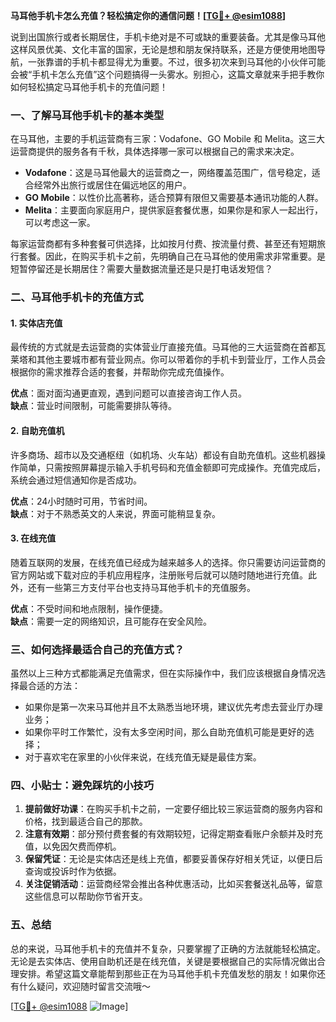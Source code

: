 **马耳他手机卡怎么充值？轻松搞定你的通信问题！[[TG💪+ @esim1088](https://t.me/s/esim1088)]**

说到出国旅行或者长期居住，手机卡绝对是不可或缺的重要装备。尤其是像马耳他这样风景优美、文化丰富的国家，无论是想和朋友保持联系，还是方便使用地图导航，一张靠谱的手机卡都显得尤为重要。不过，很多初次来到马耳他的小伙伴可能会被“手机卡怎么充值”这个问题搞得一头雾水。别担心，这篇文章就来手把手教你如何轻松搞定马耳他手机卡的充值问题！

### 一、了解马耳他手机卡的基本类型

在马耳他，主要的手机运营商有三家：Vodafone、GO Mobile 和 Melita。这三大运营商提供的服务各有千秋，具体选择哪一家可以根据自己的需求来决定。

- **Vodafone**：这是马耳他最大的运营商之一，网络覆盖范围广，信号稳定，适合经常外出旅行或居住在偏远地区的用户。
- **GO Mobile**：以性价比高著称，适合预算有限但又需要基本通讯功能的人群。
- **Melita**：主要面向家庭用户，提供家庭套餐优惠，如果你是和家人一起出行，可以考虑这一家。

每家运营商都有多种套餐可供选择，比如按月付费、按流量付费、甚至还有短期旅行套餐。因此，在购买手机卡之前，先明确自己在马耳他的使用需求非常重要。是短暂停留还是长期居住？需要大量数据流量还是只是打电话发短信？

### 二、马耳他手机卡的充值方式

#### 1. 实体店充值

最传统的方式就是去运营商的实体营业厅直接充值。马耳他的三大运营商在首都瓦莱塔和其他主要城市都有营业网点。你可以带着你的手机卡到营业厅，工作人员会根据你的需求推荐合适的套餐，并帮助你完成充值操作。

**优点**：面对面沟通更直观，遇到问题可以直接咨询工作人员。  
**缺点**：营业时间限制，可能需要排队等待。

#### 2. 自助充值机

许多商场、超市以及交通枢纽（如机场、火车站）都设有自助充值机。这些机器操作简单，只需按照屏幕提示输入手机号码和充值金额即可完成操作。充值完成后，系统会通过短信通知你是否成功。

**优点**：24小时随时可用，节省时间。  
**缺点**：对于不熟悉英文的人来说，界面可能稍显复杂。

#### 3. 在线充值

随着互联网的发展，在线充值已经成为越来越多人的选择。你只需要访问运营商的官方网站或下载对应的手机应用程序，注册账号后就可以随时随地进行充值。此外，还有一些第三方支付平台也支持马耳他手机卡的充值服务。

**优点**：不受时间和地点限制，操作便捷。  
**缺点**：需要一定的网络知识，且可能存在安全风险。

### 三、如何选择最适合自己的充值方式？

虽然以上三种方式都能满足充值需求，但在实际操作中，我们应该根据自身情况选择最合适的方法：

- 如果你是第一次来马耳他并且不太熟悉当地环境，建议优先考虑去营业厅办理业务；
- 如果你平时工作繁忙，没有太多空闲时间，那么自助充值机可能是更好的选择；
- 对于喜欢宅在家里的小伙伴来说，在线充值无疑是最佳方案。

### 四、小贴士：避免踩坑的小技巧

1. **提前做好功课**：在购买手机卡之前，一定要仔细比较三家运营商的服务内容和价格，找到最适合自己的那款。
2. **注意有效期**：部分预付费套餐的有效期较短，记得定期查看账户余额并及时充值，以免因欠费而停机。
3. **保留凭证**：无论是实体店还是线上充值，都要妥善保存好相关凭证，以便日后查询或投诉时作为依据。
4. **关注促销活动**：运营商经常会推出各种优惠活动，比如买套餐送礼品等，留意这些信息可以帮助你节省开支。

### 五、总结

总的来说，马耳他手机卡的充值并不复杂，只要掌握了正确的方法就能轻松搞定。无论是去实体店、使用自助机还是在线充值，关键是要根据自己的实际情况做出合理安排。希望这篇文章能帮到那些正在为马耳他手机卡充值发愁的朋友！如果你还有什么疑问，欢迎随时留言交流哦～

[[TG💪+ @esim1088](https://t.me/s/esim1088) ![Image](https://i.postimg.cc/4NQfJmqS/Snipaste-2025-05-13-00-14-12.png)]